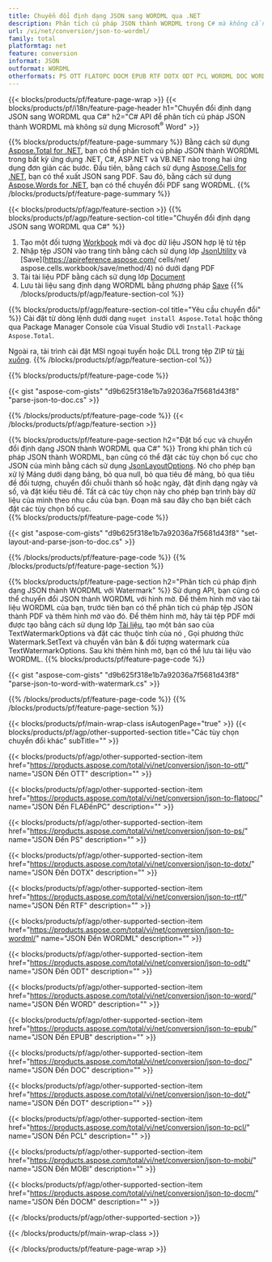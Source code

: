 ```yaml
---
title: Chuyển đổi định dạng JSON sang WORDML qua .NET
description: Phân tích cú pháp JSON thành WORDML trong C# mà không cần sử dụng Microsoft Word
url: /vi/net/conversion/json-to-wordml/
family: total
platformtag: net
feature: conversion
informat: JSON
outformat: WORDML
otherformats: PS OTT FLATOPC DOCM EPUB RTF DOTX ODT PCL WORDML DOC WORD DOT MOBI
---
```

{{< blocks/products/pf/feature-page-wrap >}}
{{< blocks/products/pf/i18n/feature-page-header h1="Chuyển đổi định dạng JSON sang WORDML qua C#" h2="C# API để phân tích cú pháp JSON thành WORDML mà không sử dụng Microsoft<sup>&reg;</sup> Word" >}}

{{% blocks/products/pf/feature-page-summary %}}
Bằng cách sử dụng [Aspose.Total for .NET](https://products.aspose.com/total/net/), bạn có thể phân tích cú pháp JSON thành WORDML trong bất kỳ ứng dụng .NET, C#, ASP.NET và VB.NET nào trong hai ứng dụng đơn giản các bước. Đầu tiên, bằng cách sử dụng [Aspose.Cells for .NET](https://products.aspose.com/cells/net/), bạn có thể xuất JSON sang PDF. Sau đó, bằng cách sử dụng [Aspose.Words for .NET](https://products.aspose.com/words/net/), bạn có thể chuyển đổi PDF sang WORDML.
{{% /blocks/products/pf/feature-page-summary  %}}

{{< blocks/products/pf/agp/feature-section >}}
{{% blocks/products/pf/agp/feature-section-col title="Chuyển đổi định dạng JSON sang WORDML qua C#" %}}
1. Tạo một đối tượng [Workbook](https://apireference.aspose.com/cells/net/aspose.cells/workbook) mới và đọc dữ liệu JSON hợp lệ từ tệp
2. Nhập tệp JSON vào trang tính bằng cách sử dụng lớp [JsonUtility](https://apireference.aspose.com/cells/net/aspose.cells.utility/jsonutility) và [Save](https://apireference.aspose.com/ cells/net/ aspose.cells.workbook/save/method/4) nó dưới dạng PDF
3. Tải tài liệu PDF bằng cách sử dụng lớp [Document](https://apireference.aspose.com/words/net/aspose.words/document)
4. Lưu tài liệu sang định dạng WORDML bằng phương pháp [Save](https://apireference.aspose.com/words/net/aspose.words.document/save/methods/3)
{{% /blocks/products/pf/agp/feature-section-col %}}

{{% blocks/products/pf/agp/feature-section-col title="Yêu cầu chuyển đổi" %}}
Cài đặt từ dòng lệnh dưới dạng ```nuget install Aspose.Total``` hoặc thông qua Package Manager Console của Visual Studio với ```Install-Package Aspose.Total```.

Ngoài ra, tải trình cài đặt MSI ngoại tuyến hoặc DLL trong tệp ZIP từ [tải xuống](https://downloads.aspose.com/total/net).
{{% /blocks/products/pf/agp/feature-section-col %}}

{{% blocks/products/pf/feature-page-code %}}

{{< gist "aspose-com-gists" "d9b625f318e1b7a92036a7f5681d43f8" "parse-json-to-doc.cs" >}}


{{% /blocks/products/pf/feature-page-code %}}
{{< /blocks/products/pf/agp/feature-section >}}

{{% blocks/products/pf/feature-page-section  h2="Đặt bố cục và chuyển đổi định dạng JSON thành WORDML qua C#" %}}
Trong khi phân tích cú pháp JSON thành WORDML, bạn cũng có thể đặt các tùy chọn bố cục cho JSON của mình bằng cách sử dụng [JsonLayoutOptions](https://apireference.aspose.com/cells/net/aspose.cells.utility/jsonlayoutoptions). Nó cho phép bạn xử lý Mảng dưới dạng bảng, bỏ qua null, bỏ qua tiêu đề mảng, bỏ qua tiêu đề đối tượng, chuyển đổi chuỗi thành số hoặc ngày, đặt định dạng ngày và số, và đặt kiểu tiêu đề. Tất cả các tùy chọn này cho phép bạn trình bày dữ liệu của mình theo nhu cầu của bạn. Đoạn mã sau đây cho bạn biết cách đặt các tùy chọn bố cục.  
{{% blocks/products/pf/feature-page-code %}}

{{< gist "aspose-com-gists" "d9b625f318e1b7a92036a7f5681d43f8" "set-layout-and-parse-json-to-doc.cs" >}}

{{% /blocks/products/pf/feature-page-code  %}}
{{% /blocks/products/pf/feature-page-section %}}

{{% blocks/products/pf/feature-page-section  h2="Phân tích cú pháp định dạng JSON thành WORDML với Watermark" %}}
Sử dụng API, bạn cũng có thể chuyển đổi JSON thành WORDML với hình mờ. Để thêm hình mờ vào tài liệu WORDML của bạn, trước tiên bạn có thể phân tích cú pháp tệp JSON thành PDF và thêm hình mờ vào đó. Để thêm hình mờ, hãy tải tệp PDF mới được tạo bằng cách sử dụng lớp [Tài liệu](https://apireference.aspose.com/words/net/aspose.words/document), tạo một bản sao của TextWatermarkOptions và đặt các thuộc tính của nó , Gọi phương thức Watermark.SetText và chuyển văn bản & đối tượng watermark của TextWatermarkOptions. Sau khi thêm hình mờ, bạn có thể lưu tài liệu vào WORDML. 
{{% blocks/products/pf/feature-page-code %}}

{{< gist "aspose-com-gists" "d9b625f318e1b7a92036a7f5681d43f8" "parse-json-to-word-with-watermark.cs" >}}

{{% /blocks/products/pf/feature-page-code  %}}
{{% /blocks/products/pf/feature-page-section %}}

{{< blocks/products/pf/main-wrap-class isAutogenPage="true" >}}
{{< blocks/products/pf/agp/other-supported-section title="Các tùy chọn chuyển đổi khác" subTitle="" >}}

{{< blocks/products/pf/agp/other-supported-section-item href="https://products.aspose.com/total/vi/net/conversion/json-to-ott/" name="JSON Đến OTT" description="" >}}

{{< blocks/products/pf/agp/other-supported-section-item href="https://products.aspose.com/total/vi/net/conversion/json-to-flatopc/" name="JSON Đến FLAĐếnPC" description="" >}}

{{< blocks/products/pf/agp/other-supported-section-item href="https://products.aspose.com/total/vi/net/conversion/json-to-ps/" name="JSON Đến PS" description="" >}}

{{< blocks/products/pf/agp/other-supported-section-item href="https://products.aspose.com/total/vi/net/conversion/json-to-dotx/" name="JSON Đến DOTX" description="" >}}

{{< blocks/products/pf/agp/other-supported-section-item href="https://products.aspose.com/total/vi/net/conversion/json-to-rtf/" name="JSON Đến RTF" description="" >}}

{{< blocks/products/pf/agp/other-supported-section-item href="https://products.aspose.com/total/vi/net/conversion/json-to-wordml/" name="JSON Đến WORDML" description="" >}}

{{< blocks/products/pf/agp/other-supported-section-item href="https://products.aspose.com/total/vi/net/conversion/json-to-odt/" name="JSON Đến ODT" description="" >}}

{{< blocks/products/pf/agp/other-supported-section-item href="https://products.aspose.com/total/vi/net/conversion/json-to-word/" name="JSON Đến WORD" description="" >}}

{{< blocks/products/pf/agp/other-supported-section-item href="https://products.aspose.com/total/vi/net/conversion/json-to-epub/" name="JSON Đến EPUB" description="" >}}

{{< blocks/products/pf/agp/other-supported-section-item href="https://products.aspose.com/total/vi/net/conversion/json-to-doc/" name="JSON Đến DOC" description="" >}}

{{< blocks/products/pf/agp/other-supported-section-item href="https://products.aspose.com/total/vi/net/conversion/json-to-dot/" name="JSON Đến DOT" description="" >}}

{{< blocks/products/pf/agp/other-supported-section-item href="https://products.aspose.com/total/vi/net/conversion/json-to-pcl/" name="JSON Đến PCL" description="" >}}

{{< blocks/products/pf/agp/other-supported-section-item href="https://products.aspose.com/total/vi/net/conversion/json-to-mobi/" name="JSON Đến MOBI" description="" >}}

{{< blocks/products/pf/agp/other-supported-section-item href="https://products.aspose.com/total/vi/net/conversion/json-to-docm/" name="JSON Đến DOCM" description="" >}}



{{< /blocks/products/pf/agp/other-supported-section >}}

{{< /blocks/products/pf/main-wrap-class >}}

{{< /blocks/products/pf/feature-page-wrap >}}